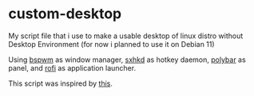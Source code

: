 # custom-desktop

My script file that i use to make a usable desktop of linux distro without Desktop Environment (for now i planned to use it on Debian 11)

Using [bspwm](https://github.com/baskerville/bspwm) as window manager, [sxhkd](https://github.com/baskerville/sxhkd) as hotkey daemon, [polybar](https://github.com/polybar/polybar) as panel, and [rofi](https://github.com/davatorium/rofi) as application launcher.

This script was inspired by [this](https://github.com/christitustech/debian-titus).
